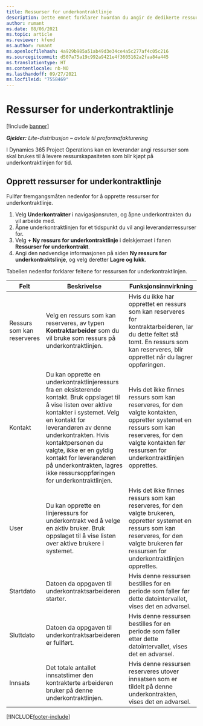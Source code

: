 ```yaml
---
title: Ressurser for underkontraktlinje
description: Dette emnet forklarer hvordan du angir de dedikerte ressursene som leveres av leverandøren, for en bestemt underkontraktlinje for tid.
author: rumant
ms.date: 08/06/2021
ms.topic: article
ms.reviewer: kfend
ms.author: rumant
ms.openlocfilehash: 4a929b985a51ab49d3e34ce4a5c277af4c05c216
ms.sourcegitcommit: d507a75a19c992a9421e4f3605162a2faa84a445
ms.translationtype: HT
ms.contentlocale: nb-NO
ms.lasthandoff: 09/27/2021
ms.locfileid: "7558469"
---
```

# <a name="subcontract-line-resources"></a>Ressurser for underkontraktlinje

[!include [banner](../../includes/dataverse-preview.md)]

_**Gjelder:** Lite-distribusjon – avtale til proformafakturering_

I Dynamics 365 Project Operations kan en leverandør angi ressurser som skal brukes til å levere ressurskapasiteten som blir kjøpt på underkontraktlinjen for tid.

## <a name="create-subcontract-line-resources"></a>Opprett ressurser for underkontraktlinje

Fullfør fremgangsmåten nedenfor for å opprette ressurser for underkontraktlinje.

1. Velg **Underkontrakter** i navigasjonsruten, og åpne underkontrakten du vil arbeide med.
2. Åpne underkontraktlinjen for et tidspunkt du vil angi leverandørressurser for.
3. Velg **+ Ny ressurs for underkontraktlinje** i delskjemaet i fanen **Ressurser for underkontrakt**.
4. Angi den nødvendige informasjonen på siden **Ny ressurs for underkontraktslinje**, og velg deretter **Lagre og lukk**.

Tabellen nedenfor forklarer feltene for ressursen for underkontraktlinjen.

| Felt | Beskrivelse | Funksjonsinnvirkning |
| ----- | ----------- | ----------------- |
| Ressurs som kan reserveres | Velg en ressurs som kan reserveres, av typen **Kontraktarbeider** som du vil bruke som ressurs på underkontraktlinjen.| Hvis du ikke har opprettet en ressurs som kan reserveres for kontraktarbeideren, lar du dette feltet stå tomt. En ressurs som kan reserveres, blir opprettet når du lagrer oppføringen.  |
| Kontakt | Du kan opprette en underkontraktlinjeressurs fra en eksisterende kontakt. Bruk oppslaget til å vise listen over aktive kontakter i systemet. Velg en kontakt for leverandøren av denne underkontrakten. Hvis kontaktpersonen du valgte, ikke er en gyldig kontakt for leverandøren på underkontrakten, lagres ikke ressursoppføringen for underkontraktlinjen.| Hvis det ikke finnes ressurs som kan reserveres, for den valgte kontakten, oppretter systemet en ressurs som kan reserveres, for den valgte kontakten før ressursen for underkontraktlinjen opprettes. |
| User | Du kan opprette en linjeressurs for underkontrakt ved å velge en aktiv bruker. Bruk oppslaget til å vise listen over aktive brukere i systemet.| Hvis det ikke finnes ressurs som kan reserveres, for den valgte brukeren, oppretter systemet en ressurs som kan reserveres, for den valgte brukeren før ressursen for underkontraktlinjen opprettes. |
| Startdato | Datoen da oppgaven til underkontraktsarbeideren starter.| Hvis denne ressursen bestilles for en periode som faller før dette datointervallet, vises det en advarsel. |
| Sluttdato | Datoen da oppgaven til underkontraktsarbeideren er fullført.| Hvis denne ressursen bestilles for en periode som faller etter dette datointervallet, vises det en advarsel. |
| Innsats | Det totale antallet innsatstimer den kontrakterte arbeideren bruker på denne underkontraktlinjen.| Hvis denne ressursen reserveres utover innsatsen som er tildelt på denne underkontrakten, vises det en advarsel. |


[!INCLUDE[footer-include](../../includes/footer-banner.md)]
